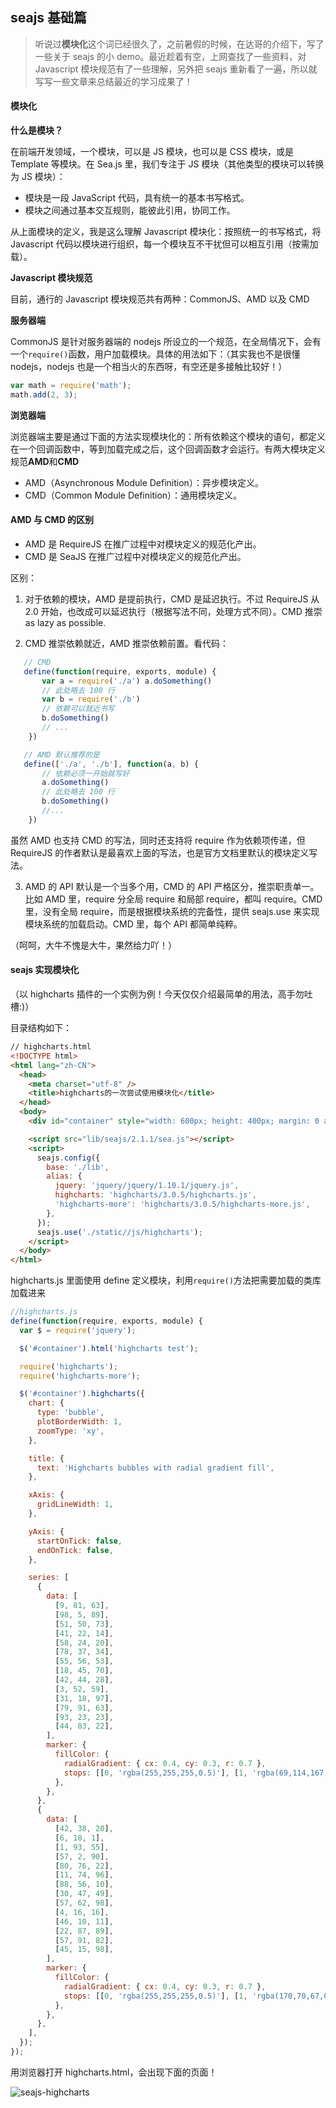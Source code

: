 <!--
date: 2013-10-01
title: seajs 基础篇
description: 听说过**模块化**这个词已经很久了，之前暑假的时候，在达哥的介绍下，写了一些关于 seajs 的小 demo。最近趁着有空，上网查找了一些资料，对 Javascript 模块规范有了一些理解，另外把 seajs 重新看了一遍，所以就写写一些文章来总结最近的学习成果了！
-->

## seajs 基础篇

> 听说过**模块化**这个词已经很久了，之前暑假的时候，在达哥的介绍下，写了一些关于 seajs 的小 demo。最近趁着有空，上网查找了一些资料，对 Javascript 模块规范有了一些理解，另外把 seajs 重新看了一遍，所以就写写一些文章来总结最近的学习成果了！

#### 模块化

**什么是模块？**

在前端开发领域，一个模块，可以是 JS 模块，也可以是 CSS 模块，或是 Template 等模块。在 Sea.js 里，我们专注于 JS 模块（其他类型的模块可以转换为 JS 模块）：

- 模块是一段 JavaScript 代码，具有统一的基本书写格式。
- 模块之间通过基本交互规则，能彼此引用，协同工作。

从上面模块的定义，我是这么理解 Javascript 模块化：按照统一的书写格式，将 Javascript 代码以模块进行组织，每一个模块互不干扰但可以相互引用（按需加载）。

**Javascript 模块规范**

目前，通行的 Javascript 模块规范共有两种：CommonJS、AMD 以及 CMD

**服务器端**

CommonJS 是针对服务器端的 nodejs 所设立的一个规范，在全局情况下，会有一个`require()`函数，用户加载模块。具体的用法如下：（其实我也不是很懂 nodejs，nodejs 也是一个相当火的东西呀，有空还是多接触比较好！）

```js
var math = require('math');
math.add(2, 3);
```

**浏览器端**

浏览器端主要是通过下面的方法实现模块化的：所有依赖这个模块的语句，都定义在一个回调函数中，等到加载完成之后，这个回调函数才会运行。有两大模块定义规范**AMD**和**CMD**

- AMD（Asynchronous Module Definition）：异步模块定义。
- CMD（Common Module Definition）：通用模块定义。

#### AMD 与 CMD 的区别

- AMD 是 RequireJS 在推广过程中对模块定义的规范化产出。
- CMD 是 SeaJS 在推广过程中对模块定义的规范化产出。

区别：

1. 对于依赖的模块，AMD 是提前执行，CMD 是延迟执行。不过 RequireJS 从 2.0 开始，也改成可以延迟执行（根据写法不同，处理方式不同）。CMD 推崇 as lazy as possible.

2. CMD 推崇依赖就近，AMD 推崇依赖前置。看代码：

```js
   // CMD
   define(function(require, exports, module) {
       var a = require('./a') a.doSomething()
       // 此处略去 100 行
       var b = require('./b')
       // 依赖可以就近书写
       b.doSomething()
       // ...
    })

   // AMD 默认推荐的是
   define(['./a', './b'], function(a, b) {
       // 依赖必须一开始就写好
       a.doSomething()
       // 此处略去 100 行
       b.doSomething()
       //...
    })
```

虽然 AMD 也支持 CMD 的写法，同时还支持将 require 作为依赖项传递，但 RequireJS 的作者默认是最喜欢上面的写法，也是官方文档里默认的模块定义写法。

3. AMD 的 API 默认是一个当多个用，CMD 的 API 严格区分，推崇职责单一。比如 AMD 里，require 分全局 require 和局部 require，都叫 require。CMD 里，没有全局 require，而是根据模块系统的完备性，提供 seajs.use 来实现模块系统的加载启动。CMD 里，每个 API 都简单纯粹。

（呵呵，大牛不愧是大牛，果然给力吖！）

#### seajs 实现模块化

（以 highcharts 插件的一个实例为例！今天仅仅介绍最简单的用法，高手勿吐槽:)）

目录结构如下：

```html
// highcharts.html
<!DOCTYPE html>
<html lang="zh-CN">
  <head>
    <meta charset="utf-8" />
    <title>highcharts的一次尝试使用模块化</title>
  </head>
  <body>
    <div id="container" style="width: 600px; height: 400px; margin: 0 auto;"></div>

    <script src="lib/seajs/2.1.1/sea.js"></script>
    <script>
      seajs.config({
        base: './lib',
        alias: {
          jquery: 'jquery/jquery/1.10.1/jquery.js',
          highcharts: 'highcharts/3.0.5/highcharts.js',
          'highcharts-more': 'highcharts/3.0.5/highcharts-more.js',
        },
      });
      seajs.use('./static//js/highcharts');
    </script>
  </body>
</html>
```

highcharts.js 里面使用 define 定义模块，利用`require()`方法把需要加载的类库加载进来

```js
//highcharts.js
define(function(require, exports, module) {
  var $ = require('jquery');

  $('#container').html('highcharts test');

  require('highcharts');
  require('highcharts-more');

  $('#container').highcharts({
    chart: {
      type: 'bubble',
      plotBorderWidth: 1,
      zoomType: 'xy',
    },

    title: {
      text: 'Highcharts bubbles with radial gradient fill',
    },

    xAxis: {
      gridLineWidth: 1,
    },

    yAxis: {
      startOnTick: false,
      endOnTick: false,
    },

    series: [
      {
        data: [
          [9, 81, 63],
          [98, 5, 89],
          [51, 50, 73],
          [41, 22, 14],
          [58, 24, 20],
          [78, 37, 34],
          [55, 56, 53],
          [18, 45, 70],
          [42, 44, 28],
          [3, 52, 59],
          [31, 18, 97],
          [79, 91, 63],
          [93, 23, 23],
          [44, 83, 22],
        ],
        marker: {
          fillColor: {
            radialGradient: { cx: 0.4, cy: 0.3, r: 0.7 },
            stops: [[0, 'rgba(255,255,255,0.5)'], [1, 'rgba(69,114,167,0.5)']],
          },
        },
      },
      {
        data: [
          [42, 38, 20],
          [6, 18, 1],
          [1, 93, 55],
          [57, 2, 90],
          [80, 76, 22],
          [11, 74, 96],
          [88, 56, 10],
          [30, 47, 49],
          [57, 62, 98],
          [4, 16, 16],
          [46, 10, 11],
          [22, 87, 89],
          [57, 91, 82],
          [45, 15, 98],
        ],
        marker: {
          fillColor: {
            radialGradient: { cx: 0.4, cy: 0.3, r: 0.7 },
            stops: [[0, 'rgba(255,255,255,0.5)'], [1, 'rgba(170,70,67,0.5)']],
          },
        },
      },
    ],
  });
});
```

用浏览器打开 highcharts.html，会出现下面的页面！

![seajs-highcharts](/static/seajs-highcharts.png)
